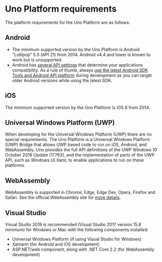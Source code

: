 # Uno Platform requirements

The platform requirements for the Uno Platform are as follows:

## Android

- The minimum supported version by the Uno Platform is Android "Lollipop" 5.0 (API 21) from 2014. Android v4.4 and lower is known to work but is unsupported.
- Android has [several API settings](https://docs.microsoft.com/en-us/xamarin/android/app-fundamentals/android-api-levels) that determine your applications compatibility. As a rule of thumb, always [use the latest Android SDK Tools and Android API platform](https://docs.microsoft.com/en-us/xamarin/android/get-started/installation/android-sdk?tabs=windows) during development as you can target older Android versions while using the latest SDK.

## iOS

The minimum supported version by the Uno Platform is iOS 8 from 2014.

## Universal Windows Platform (UWP)

When developing for the Universal Windows Platform (UWP) there are no special requirements. The Uno Platform is a Universal Windows Platform (UWP) Bridge that allows UWP based code to run on iOS, Android, and WebAssembly. Uno provides the full API definitions of the UWP Windows 10 October 2018 Update (17763), and the implementation of parts of the UWP API, such as Windows.UI.Xaml, to enable applications to run on these platforms.

## WebAssembly

WebAssembly is supported in Chrome, Edge, Edge Dev, Opera, Firefox and Safari. See the official WebAssembly site for [more details](https://webassembly.org/roadmap/).

## Visual Studio

Visual Studio 2019 is recommended (Visual Studio 2017 version 15.8 minimum) for Windows or Mac with the following components installed:

- Universal Windows Platform (if using Visual Studio for Windows)
- Xamarin (for Android and iOS development)
- ASP.NET/web component, along with .NET Core 2.2 (for WebAssembly development)
